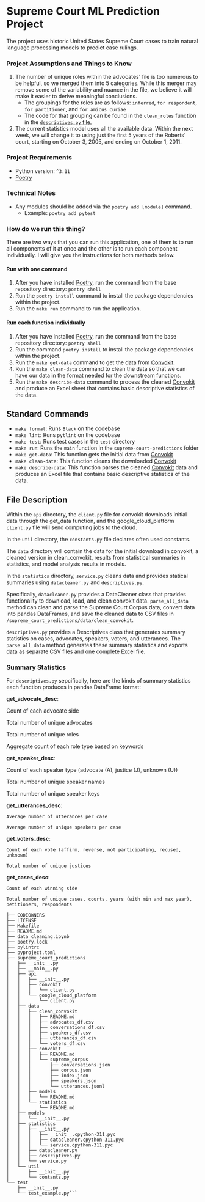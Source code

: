 # Supreme Court ML Prediction Project
The project uses historic United States Supreme Court cases to train natural language processing models to predict case rulings.

### Project Assumptions and Things to Know
1. The number of unique roles within the advocates' file is too numerous to be helpful, so we merged them into 5 categories. While this merger may remove some of the variability and nuance in the file, we believe it will make it easier to derive meaningful conclusions.
   - The groupings for the roles are as follows: `inferred`, `for respondent`, `for partitioner`, and `for amicus curiae`
   - The code for that grouping can be found in the `clean_roles` function in the [`descriptives.py` file.](https://github.com/michplunkett/supreme-court-ml-predictions/blob/main/supreme_court_predictions/statistics/descriptives.py)
2. The current statistics model uses all the available data. Within the next week, we will change it to using just the first 5 years of the Roberts' court, starting on October 3, 2005, and ending on October 1, 2011.

### Project Requirements
- Python version: `^3.11`
- [Poetry](https://python-poetry.org/)

### Technical Notes
- Any modules should be added via the `poetry add [module]` command.
  - Example: `poetry add pytest`

### How do we run this thing?
There are two ways that you can run this application, one of them is to run all components of it at once and the other is to run each component individually. I will give you the instructions for both methods below.

#### Run with one command
1. After you have installed [Poetry](https://python-poetry.org/docs/basic-usage/), run the command from the base repository directory: `poetry shell`
2. Run the `poetry install` command to install the package dependencies within the project.
3. Run the `make run` command to run the application.

#### Run each function individually
1. After you have installed [Poetry](https://python-poetry.org/docs/basic-usage/), run the command from the base repository directory: `poetry shell`
2. Run the command `poetry install` to install the package dependencies within the project.
3. Run the `make get-data` command to get the data from [Convokit](https://convokit.cornell.edu/documentation/supreme.html).
4. Run the `make clean-data` command to clean the data so that we can have our data in the format needed for the downstream functions.
5. Run the `make describe-data` command to process the cleaned [Convokit](https://convokit.cornell.edu/documentation/supreme.html) and produce an Excel sheet that contains basic descriptive statistics of the data. 

## Standard Commands
- `make format`: Runs `Black` on the codebase
- `make lint`: Runs `pytlint` on the codebase
- `make test`: Runs test cases in the `test` directory
- `make run`: Runs the `main` function in the `supreme-court-predictions` folder
- `make get-data`: This function gets the initial data from [Convokit](https://convokit.cornell.edu/documentation/supreme.html)
- `make clean-data`: This function cleans the downloaded [Convokit](https://convokit.cornell.edu/documentation/supreme.html)
- `make describe-data`: This function parses the cleaned [Convokit](https://convokit.cornell.edu/documentation/supreme.html) data and produces an Excel file that contains basic descriptive statistics of the data.

## File Description

Within the `api` directory, the `client.py` file for convokit downloads initial data through the get_data function, and the google_cloud_platform `client.py` file will send computing jobs to the cloud. 

In the `util` directory, the `constants.py` file declares often used constants.  

The `data` directory will contain the data for the initial download in convokit, a cleaned version in clean_convokit, results from statistical summaries in statistics, and model analysis results in models. 

In the `statistics` directory, `service.py` cleans data and provides statical summaries using `datacleaner.py` and `descriptives.py`. 

Specifically, `datacleaner.py` provides a DataCleaner class that provides functionality to download, load, and clean convokit data. `parse_all_data` method can clean and parse the Supreme Court Corpus data, convert data into pandas DataFrames, and save the cleaned data to CSV files in `/supreme_court_predictions/data/clean_convokit`.

`descriptives.py` provides a Descriptives class that generates summary statistics on cases, advocates, speakers, voters, and utterances. The `parse_all_data` method generates these summary statistics and exports data as separate CSV files and one complete Excel file. 

### Summary Statistics

For `descriptives.py` sepcifically, here are the kinds of summary statistics each function produces in pandas DataFrame format:

**get_advocate_desc**: 

  Count of each advocate side 

  Total number of unique advocates

  Total number of unique roles

  Aggregate count of each role type based on keywords 


**get_speaker_desc**: 

  Count of each speaker type (advocate (A), justice (J), unknown (U))

  Total number of unique speaker names

  Total number of unique speaker keys


**get_utterances_desc**: 

    Average number of utterances per case

    Average number of unique speakers per case


**get_voters_desc**:

    Count of each vote (affirm, reverse, not participating, recused, unknown)

    Total number of unique justices

**get_cases_desc**: 

    Count of each winning side

    Total number of unique cases, courts, years (with min and max year), petitioners, respondents

```supreme-court-ml-predictions
├── CODEOWNERS
├── LICENSE
├── Makefile
├── README.md
├── data_cleaning.ipynb
├── poetry.lock
├── pylintrc
├── pyproject.toml
├── supreme_court_predictions
│   ├── __init__.py
│   ├── __main__.py
│   ├── api
│   │   ├── __init__.py
│   │   ├── convokit
│   │   │   └── client.py
│   │   └── google_cloud_platform
│   │       └── client.py
│   ├── data
│   │   ├── clean_convokit
│   │   │   ├── README.md
│   │   │   ├── advocates_df.csv
│   │   │   ├── conversations_df.csv
│   │   │   ├── speakers_df.csv
│   │   │   ├── utterances_df.csv
│   │   │   └── voters_df.csv
│   │   ├── convokit
│   │   │   ├── README.md
│   │   │   └── supreme_corpus
│   │   │       ├── conversations.json
│   │   │       ├── corpus.json
│   │   │       ├── index.json
│   │   │       ├── speakers.json
│   │   │       └── utterances.jsonl
│   │   ├── models
│   │   │   └── README.md
│   │   └── statistics
│   │       └── README.md
│   ├── models
│   │   └── __init__.py
│   ├── statistics
│   │   ├── __init__.py
│   │   │   ├── __init__.cpython-311.pyc
│   │   │   ├── datacleaner.cpython-311.pyc
│   │   │   └── service.cpython-311.pyc
│   │   ├── datacleaner.py
│   │   ├── descriptives.py
│   │   └── service.py
│   └── util
│       ├── __init__.py
│       └── contants.py
└── test
    ├── __init__.py
    └── test_example.py```
